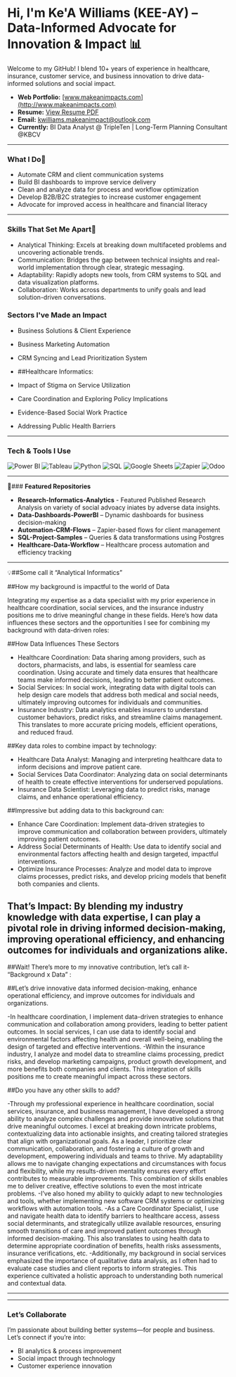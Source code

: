 # Hi, I'm Ke'A Williams (KEE-AY) – Data-Informed Advocate for Innovation & Impact 📊

Welcome to my GitHub! I blend 10+ years of experience in healthcare, insurance, customer service, and business innovation to drive data-informed solutions and social impact.

- **Web Portfolio:** [www.makeanimpacts.com](http://www.makeanimpacts.com)
- **Resume:** [View Resume PDF](https://github.com/YOUR-USERNAME/YOUR-REPO/blob/main/K.Williams_Resume_2025.pdf)
- **Email:** kwilliams.makeanimpact@outlook.com
- **Currently:** BI Data Analyst @ TripleTen | Long-Term Planning Consultant @KBCV

---
### **What I Do**🧠
- Automate CRM and client communication systems
- Build BI dashboards to improve service delivery
- Clean and analyze data for process and workflow optimization
- Develop B2B/B2C strategies to increase customer engagement
- Advocate for improved access in healthcare and financial literacy

---
### **Skills That Set Me Apart**🎯
- Analytical Thinking: Excels at breaking down multifaceted problems and uncovering actionable trends.
- Communication: Bridges the gap between technical insights and real-world implementation through clear, strategic messaging.
- Adaptability: Rapidly adopts new tools, from CRM systems to SQL and data visualization platforms.
- Collaboration: Works across departments to unify goals and lead solution-driven conversations.

### **Sectors I've Made an Impact**
- Business Solutions & Client Experience
- Business Marketing Automation
- CRM Syncing and Lead Prioritization System
 
 -  ##Healthcare Informatics:
- Impact of Stigma on Service Utilization
- Care Coordination and Exploring Policy Implications
- Evidence-Based Social Work Practice
- Addressing Public Health Barriers

---
### **Tech & Tools I Use**
![Power BI](https://img.shields.io/badge/Power_BI-F2C811?style=flat-square&logo=powerbi&logoColor=black)
![Tableau](https://img.shields.io/badge/Tableau-E97627?style=flat-square&logo=tableau&logoColor=white)
![Python](https://img.shields.io/badge/Python-3776AB?style=flat-square&logo=python&logoColor=white)
![SQL](https://img.shields.io/badge/SQL-4479A1?style=flat-square&logo=postgresql&logoColor=white)
![Google Sheets](https://img.shields.io/badge/Google_Sheets-34A853?style=flat-square&logo=google-sheets&logoColor=white)
![Zapier](https://img.shields.io/badge/Zapier-FF4A00?style=flat-square&logo=zapier&logoColor=white)
![Odoo](https://img.shields.io/badge/Odoo-875A7B?style=flat-square&logo=odoo&logoColor=white)

---
📌### **Featured Repositories**
- **Research-Informatics-Analytics** - Featured Published Research Analysis on variety of social advoacy iniates by adverse data insights.
- **Data-Dashboards-PowerBI** – Dynamic dashboards for business decision-making
- **Automation-CRM-Flows** – Zapier-based flows for client management
- **SQL-Project-Samples** – Queries & data transformations using Postgres
- **Healthcare-Data-Workflow** – Healthcare process automation and efficiency tracking

___________________________________________________________________________________________________________________________________________________________________________________________________________________________________

💡##Some call it “Analytical Informatics”

##How my background is impactful to the world of Data

Integrating my expertise as a data specialist with my prior experience in healthcare coordination, social services, and the insurance industry positions me to drive meaningful change in these fields. Here’s how data influences these sectors and the opportunities I see for combining my background with data-driven roles:  

##How Data Influences These Sectors

- Healthcare Coordination: Data sharing among providers, such as doctors, pharmacists, and labs, is essential for seamless care coordination. Using accurate and timely data ensures that healthcare teams make informed decisions, leading to better patient outcomes.  
- Social Services: In social work, integrating data with digital tools can help design care models that address both medical and social needs, ultimately improving outcomes for individuals and communities.  
- Insurance Industry: Data analytics enables insurers to understand customer behaviors, predict risks, and streamline claims management. This translates to more accurate pricing models, efficient operations, and reduced fraud.  

##Key data roles to combine impact by technology: 
- Healthcare Data Analyst: Managing and interpreting healthcare data to inform decisions and improve patient care.  
- Social Services Data Coordinator: Analyzing data on social determinants of health to create effective interventions for underserved populations.  
- Insurance Data Scientist: Leveraging data to predict risks, manage claims, and enhance operational efficiency.  

##Impressive but adding data to this background can:
- Enhance Care Coordination: Implement data-driven strategies to improve communication and collaboration between providers, ultimately improving patient outcomes.  
- Address Social Determinants of Health: Use data to identify social and environmental factors affecting health and design targeted, impactful interventions.  
- Optimize Insurance Processes: Analyze and model data to improve claims processes, predict risks, and develop pricing models that benefit both companies and clients.  

## That’s Impact: By blending my industry knowledge with data expertise, I can play a pivotal role in driving informed decision-making, improving operational efficiency, and enhancing outcomes for individuals and organizations alike.

##Wait! There’s more to my innovative contribution, let’s call it- “Background x Data” :

##Let’s drive innovative data informed decision-making, enhance operational efficiency, and improve outcomes for individuals and organizations. 

-In healthcare coordination, I implement data-driven strategies to enhance communication and collaboration among providers, leading to better patient outcomes. In social services, I can use data to identify social and environmental factors affecting health and overall well-being, enabling the design of targeted and effective interventions. 
-Within the insurance industry, I analyze and model data to streamline claims processing, predict risks, and develop marketing campaigns, product growth development, and more benefits both companies and clients. This integration of skills positions me to create meaningful impact across these sectors.

##Do you have any other skills to add?

-Through my professional experience in healthcare coordination, social services, insurance, and business management, I have developed a strong ability to analyze complex challenges and provide innovative solutions that drive meaningful outcomes. I excel at breaking down intricate problems, contextualizing data into actionable insights, and creating tailored strategies that align with organizational goals. As a leader, I prioritize clear communication, collaboration, and fostering a culture of growth and development, empowering individuals and teams to thrive. My adaptability allows me to navigate changing expectations and circumstances with focus and flexibility, while my results-driven mentality ensures every effort contributes to measurable improvements. This combination of skills enables me to deliver creative, effective solutions to even the most intricate problems.
-I’ve also honed my ability to quickly adapt to new technologies and tools, whether implementing new software CRM systems or optimizing workflows with automation tools.
-As a Care Coordinator Specialist, I use and navigate health data to identify barriers to healthcare access, assess social determinants, and strategically utilize available resources, ensuring smooth transitions of care and improved patient outcomes through informed decision-making. This also translates to using health data to determine appropriate coordination of benefits, health risks assessments, insurance verifications, etc.
-Additionally, my background in social services emphasized the importance of qualitative data analysis, as I often had to evaluate case studies and client reports to inform strategies. This experience cultivated a holistic approach to understanding both numerical and contextual data.
______________________________________________________________________________________________________________________________________________________________________________________________________________________________________

---
### **Let’s Collaborate**
I’m passionate about building better systems—for people and business. Let’s connect if you’re into:
- BI analytics & process improvement
- Social impact through technology
- Customer experience innovation

